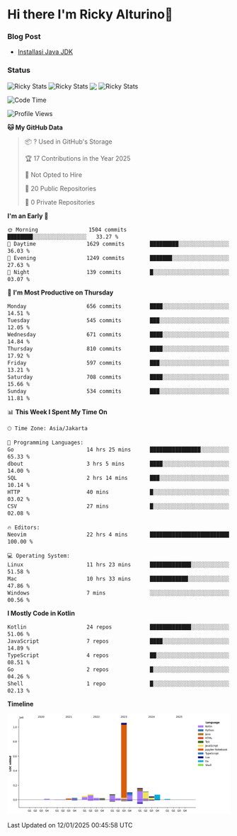 # Hi there I'm Ricky Alturino👋

### Blog Post

<!-- BLOG-POST-LIST:START -->

- [Installasi Java JDK](https://onirutla.medium.com/installasi-java-jdk-ec701beeb5cb?source=rss-d9d81c918cc9------2)
<!-- BLOG-POST-LIST:END -->

### Status

<img align="center" alt="Ricky Stats" src="https://github-readme-stats.vercel.app/api?username=Alturino&theme=dark&show_icons=true&hide_border=false" />
<img align="center" alt="Ricky Stats" src="https://github-readme-stats.vercel.app/api/top-langs/?username=Alturino&theme=dark&show_icons=true&layout=compact"/>
<img align="center" width="640px" src="https://github-readme-stats.vercel.app/api/wakatime?username=Alturino&layout=compact&hide_border=true&theme=dark">
<img align="center" alt="Ricky Stats" src="https://leetcard.jacoblin.cool/onirutla?border=0&radius=20&ext=activity"/>

<!--START_SECTION:waka-->
![Code Time](http://img.shields.io/badge/Code%20Time-874%20hrs%2016%20mins-blue)

![Profile Views](http://img.shields.io/badge/Profile%20Views-0-blue)

**🐱 My GitHub Data** 

> 📦 ? Used in GitHub's Storage 
 > 
> 🏆 17 Contributions in the Year 2025
 > 
> 🚫 Not Opted to Hire
 > 
> 📜 20 Public Repositories 
 > 
> 🔑 0 Private Repositories 
 > 
**I'm an Early 🐤** 

```text
🌞 Morning                1504 commits        ████████░░░░░░░░░░░░░░░░░   33.27 % 
🌆 Daytime                1629 commits        █████████░░░░░░░░░░░░░░░░   36.03 % 
🌃 Evening                1249 commits        ███████░░░░░░░░░░░░░░░░░░   27.63 % 
🌙 Night                  139 commits         █░░░░░░░░░░░░░░░░░░░░░░░░   03.07 % 
```
📅 **I'm Most Productive on Thursday** 

```text
Monday                   656 commits         ████░░░░░░░░░░░░░░░░░░░░░   14.51 % 
Tuesday                  545 commits         ███░░░░░░░░░░░░░░░░░░░░░░   12.05 % 
Wednesday                671 commits         ████░░░░░░░░░░░░░░░░░░░░░   14.84 % 
Thursday                 810 commits         ████░░░░░░░░░░░░░░░░░░░░░   17.92 % 
Friday                   597 commits         ███░░░░░░░░░░░░░░░░░░░░░░   13.21 % 
Saturday                 708 commits         ████░░░░░░░░░░░░░░░░░░░░░   15.66 % 
Sunday                   534 commits         ███░░░░░░░░░░░░░░░░░░░░░░   11.81 % 
```


📊 **This Week I Spent My Time On** 

```text
🕑︎ Time Zone: Asia/Jakarta

💬 Programming Languages: 
Go                       14 hrs 25 mins      ████████████████░░░░░░░░░   65.33 % 
dbout                    3 hrs 5 mins        ████░░░░░░░░░░░░░░░░░░░░░   14.00 % 
SQL                      2 hrs 14 mins       ███░░░░░░░░░░░░░░░░░░░░░░   10.14 % 
HTTP                     40 mins             █░░░░░░░░░░░░░░░░░░░░░░░░   03.02 % 
CSV                      27 mins             █░░░░░░░░░░░░░░░░░░░░░░░░   02.08 % 

🔥 Editors: 
Neovim                   22 hrs 4 mins       █████████████████████████   100.00 % 

💻 Operating System: 
Linux                    11 hrs 23 mins      █████████████░░░░░░░░░░░░   51.58 % 
Mac                      10 hrs 33 mins      ████████████░░░░░░░░░░░░░   47.86 % 
Windows                  7 mins              ░░░░░░░░░░░░░░░░░░░░░░░░░   00.56 % 
```

**I Mostly Code in Kotlin** 

```text
Kotlin                   24 repos            █████████████░░░░░░░░░░░░   51.06 % 
JavaScript               7 repos             ████░░░░░░░░░░░░░░░░░░░░░   14.89 % 
TypeScript               4 repos             ██░░░░░░░░░░░░░░░░░░░░░░░   08.51 % 
Go                       2 repos             █░░░░░░░░░░░░░░░░░░░░░░░░   04.26 % 
Shell                    1 repo              █░░░░░░░░░░░░░░░░░░░░░░░░   02.13 % 
```



**Timeline**

![Lines of Code chart](https://raw.githubusercontent.com/Alturino/Alturino/main/assets/bar_graph.png)


 Last Updated on 12/01/2025 00:45:58 UTC
<!--END_SECTION:waka-->
